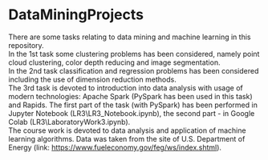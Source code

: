 # DataMiningProjects
There are some tasks relating to data mining and machine learning in this repository.  
In the 1st task some clustering problems has been considered, namely point cloud clustering, color depth reducing and image segmentation.  
In the 2nd task classification and regression problems has been considered including the use of dimension reduction methods.  
The 3rd task is devoted to introduction into data analysis with usage of modern technologies: Apache Spark (PySpark has been used in this task) and Rapids.
The first part of the task (with PySpark) has been performed in Jupyter Notebook (LR3\LR3_Notebook.ipynb), the second part - in Google Colab (LR3\LaboratoryWork3.ipynb).  
The course work is devoted to data analysis and application of machine learning algorithms. Data was taken from the site of U.S. Department of Energy (link: https://www.fueleconomy.gov/feg/ws/index.shtml).
